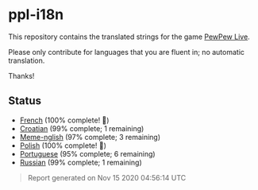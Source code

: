 [//]: # "This file is automatically generated by generate_readme.py"
# ppl-i18n

This repository contains the translated strings for the game [PewPew Live](https://pewpew.live).

Please only contribute for languages that you are fluent in; no automatic translation.

Thanks!
## Status
  * [French](/translations/fr.po) (100% complete! 🎉)
  * [Croatian](/translations/hr.po) (99% complete; 1 remaining)
  * [Meme-nglish](/translations/meme.po) (97% complete; 3 remaining)
  * [Polish](/translations/pl.po) (100% complete! 🎉)
  * [Portuguese](/translations/pt.po) (95% complete; 6 remaining)
  * [Russian](/translations/ru.po) (99% complete; 1 remaining)
> Report generated on Nov 15 2020 04:56:14 UTC